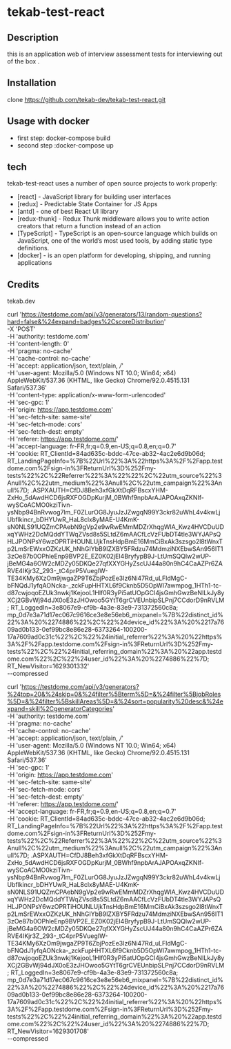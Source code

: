 # tekab-test-react

## Description
this is an application web of interview assessment tests for interviewing out of the box .

## Installation
clone https://github.com/tekab-dev/tekab-test-react.git

## Usage with docker
- first step: docker-compose build 
- second step :docker-compose up 

## tech
tekab-test-react uses a number of open source projects to work properly:
- [react] -  JavaScript library for building user interfaces
- [redux] - Predictable State Container for JS Apps
- [antd] - one of best React UI library
- [redux-thunk] - Redux Thunk middleware allows you to write action creators that return a function instead of an action
- [TypeScript] - TypeScript is an open-source language which builds on JavaScript, one of the world’s most used tools, by adding static type definitions.
- [docker] - is an open platform for developing, shipping, and running applications

## Credits
tekab.dev



curl 'https://testdome.com/api/v3/generators/13/random-questions?hard=false&%24expand=badges%2CscoreDistribution' \
  -X 'POST' \
  -H 'authority: testdome.com' \
  -H 'content-length: 0' \
  -H 'pragma: no-cache' \
  -H 'cache-control: no-cache' \
  -H 'accept: application/json, text/plain, */*' \
  -H 'user-agent: Mozilla/5.0 (Windows NT 10.0; Win64; x64) AppleWebKit/537.36 (KHTML, like Gecko) Chrome/92.0.4515.131 Safari/537.36' \
  -H 'content-type: application/x-www-form-urlencoded' \
  -H 'sec-gpc: 1' \
  -H 'origin: https://app.testdome.com' \
  -H 'sec-fetch-site: same-site' \
  -H 'sec-fetch-mode: cors' \
  -H 'sec-fetch-dest: empty' \
  -H 'referer: https://app.testdome.com/' \
  -H 'accept-language: fr-FR,fr;q=0.9,en-US;q=0.8,en;q=0.7' \
  -H 'cookie: RT_ClientId=84ad635c-bddc-47ce-ab32-4ac2e6d9b06d; RT_LandingPageInfo=%7B%22Url%22%3A%22https%3A%2F%2Fapp.testdome.com%2Fsign-in%3FReturnUrl%3D%252Fmy-tests%22%2C%22Referrer%22%3A%22%22%2C%22utm_source%22%3Anull%2C%22utm_medium%22%3Anull%2C%22utm_campaign%22%3Anull%7D; .ASPXAUTH=CfDJ8Beh3xfGkXtDqRFBscxYHM-ZxHo_5dAwdHCD6jsRXFOGDpKurjM_0BWhf9npbArAJAPOAxqZKNIf-wySCoACMO0kziTivn-ysNbp94BnRvwog7lm_F0ZLurOG8JyuJzJZwgqN99Y3ckr82uWhL4v4kwLjUbflkincr_bDHYUwR_HaL8clx8yMAE-U4KmK-sN0NLS91UQZmCPAebN9gVp2e9wRwEMmMDZrXhqgWlA_Kwz4HVCDuUDxqYWHz2DcMQddYTWqZVsd8s5SLtdZ6mAACfLcVzFUbDT4tle3WYJAPsQHLJPONPsY6wzOPRTiHOUNLUjkTnsHdpBmE16MmCiBxAk3szsgo2l8tWnxTp2LmSrEWxxOZKzUK_hNhGIYbB9IZXBY5FRdzu74MdmziNXEbwSAn956IT13zOe87b0OPhleEnp9BVP2E_EZ0K02jEI4BryfypB9J-LtUmSQQlw2wUP-jBeMG4a6OW2cMDZy05DKQe27qfXXYGHyZscUJ44a80n9hC4CaAZPr6ZARVE4IKjr3Z_293-_tC4prP5VuegIW-TE34KMy6XzOm9jwgaZP9T6ZbjPozEe3Iz6Ni47Rd_uLFldMgC-bFNQdJ1yfqAONcka-_zckFupHHTXL6f9Cknb5D5OpWI7awmpog_1HTh1-tc-d87cwjoqoEZUk3nwkj1KejooL1Hlf0R3yPi5atUOpGCI4jsGmhGwzBeNILkJy8yXCj2GBvWj94dJX0oE3zJHOwoo5GYtT6grCVEUnbipSLPnj7CCdorD9nRVLM; RT_LoggedIn=3e8067e9-cf9b-4a3e-83e9-731372560c8a; mp_0d7e3a71d17ec067c9616ce3e8e56eb6_mixpanel=%7B%22distinct_id%22%3A%20%2274886%22%2C%22%24device_id%22%3A%20%2217a7609ad0b133-0ef99bc8e86e28-6373264-100200-17a7609ad0c31c%22%2C%22%24initial_referrer%22%3A%20%22https%3A%2F%2Fapp.testdome.com%2Fsign-in%3FReturnUrl%3D%252Fmy-tests%22%2C%22%24initial_referring_domain%22%3A%20%22app.testdome.com%22%2C%22%24user_id%22%3A%20%2274886%22%7D; RT_NewVisitor=1629301332' \
  --compressed
  
  
  
  
  curl 'https://testdome.com/api/v3/generators?%24top=20&%24skip=0&%24filter%5Bterm%5D=&%24filter%5BjobRoles%5D=&%24filter%5BskillAreas%5D=&%24sort=popularity%20desc&%24expand=skill%2CgeneratorCategories' \
    -H 'authority: testdome.com' \
    -H 'pragma: no-cache' \
    -H 'cache-control: no-cache' \
    -H 'accept: application/json, text/plain, */*' \
    -H 'user-agent: Mozilla/5.0 (Windows NT 10.0; Win64; x64) AppleWebKit/537.36 (KHTML, like Gecko) Chrome/92.0.4515.131 Safari/537.36' \
    -H 'sec-gpc: 1' \
    -H 'origin: https://app.testdome.com' \
    -H 'sec-fetch-site: same-site' \
    -H 'sec-fetch-mode: cors' \
    -H 'sec-fetch-dest: empty' \
    -H 'referer: https://app.testdome.com/' \
    -H 'accept-language: fr-FR,fr;q=0.9,en-US;q=0.8,en;q=0.7' \
    -H 'cookie: RT_ClientId=84ad635c-bddc-47ce-ab32-4ac2e6d9b06d; RT_LandingPageInfo=%7B%22Url%22%3A%22https%3A%2F%2Fapp.testdome.com%2Fsign-in%3FReturnUrl%3D%252Fmy-tests%22%2C%22Referrer%22%3A%22%22%2C%22utm_source%22%3Anull%2C%22utm_medium%22%3Anull%2C%22utm_campaign%22%3Anull%7D; .ASPXAUTH=CfDJ8Beh3xfGkXtDqRFBscxYHM-ZxHo_5dAwdHCD6jsRXFOGDpKurjM_0BWhf9npbArAJAPOAxqZKNIf-wySCoACMO0kziTivn-ysNbp94BnRvwog7lm_F0ZLurOG8JyuJzJZwgqN99Y3ckr82uWhL4v4kwLjUbflkincr_bDHYUwR_HaL8clx8yMAE-U4KmK-sN0NLS91UQZmCPAebN9gVp2e9wRwEMmMDZrXhqgWlA_Kwz4HVCDuUDxqYWHz2DcMQddYTWqZVsd8s5SLtdZ6mAACfLcVzFUbDT4tle3WYJAPsQHLJPONPsY6wzOPRTiHOUNLUjkTnsHdpBmE16MmCiBxAk3szsgo2l8tWnxTp2LmSrEWxxOZKzUK_hNhGIYbB9IZXBY5FRdzu74MdmziNXEbwSAn956IT13zOe87b0OPhleEnp9BVP2E_EZ0K02jEI4BryfypB9J-LtUmSQQlw2wUP-jBeMG4a6OW2cMDZy05DKQe27qfXXYGHyZscUJ44a80n9hC4CaAZPr6ZARVE4IKjr3Z_293-_tC4prP5VuegIW-TE34KMy6XzOm9jwgaZP9T6ZbjPozEe3Iz6Ni47Rd_uLFldMgC-bFNQdJ1yfqAONcka-_zckFupHHTXL6f9Cknb5D5OpWI7awmpog_1HTh1-tc-d87cwjoqoEZUk3nwkj1KejooL1Hlf0R3yPi5atUOpGCI4jsGmhGwzBeNILkJy8yXCj2GBvWj94dJX0oE3zJHOwoo5GYtT6grCVEUnbipSLPnj7CCdorD9nRVLM; RT_LoggedIn=3e8067e9-cf9b-4a3e-83e9-731372560c8a; mp_0d7e3a71d17ec067c9616ce3e8e56eb6_mixpanel=%7B%22distinct_id%22%3A%20%2274886%22%2C%22%24device_id%22%3A%20%2217a7609ad0b133-0ef99bc8e86e28-6373264-100200-17a7609ad0c31c%22%2C%22%24initial_referrer%22%3A%20%22https%3A%2F%2Fapp.testdome.com%2Fsign-in%3FReturnUrl%3D%252Fmy-tests%22%2C%22%24initial_referring_domain%22%3A%20%22app.testdome.com%22%2C%22%24user_id%22%3A%20%2274886%22%7D; RT_NewVisitor=1629301708' \
    --compressed